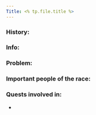 ```yaml
---
Title: <% tp.file.title %>
---
```

### History:

### Info:

### Problem:

### Important people of the race:



### Quests involved in:
 *